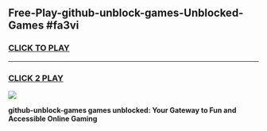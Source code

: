 
## Free-Play-github-unblock-games-Unblocked-Games #fa3vi
<h3>
<a href="https://news.freeplayer.one?title=github-unblock-games&ref=8M">CLICK TO PLAY</a></h3>
<hr>

<h3>
<a href="https://news.freeplayer.one?title=github-unblock-games&ref=8M">CLICK 2 PLAY</a>
  
</h3>

<a href="https://news.freeplayer.one?title=github-unblock-games&ref=8M"><img src="https://clearcache.store/games.png"></a>


**github-unblock-games games unblocked: Your Gateway to Fun and Accessible Online Gaming**
